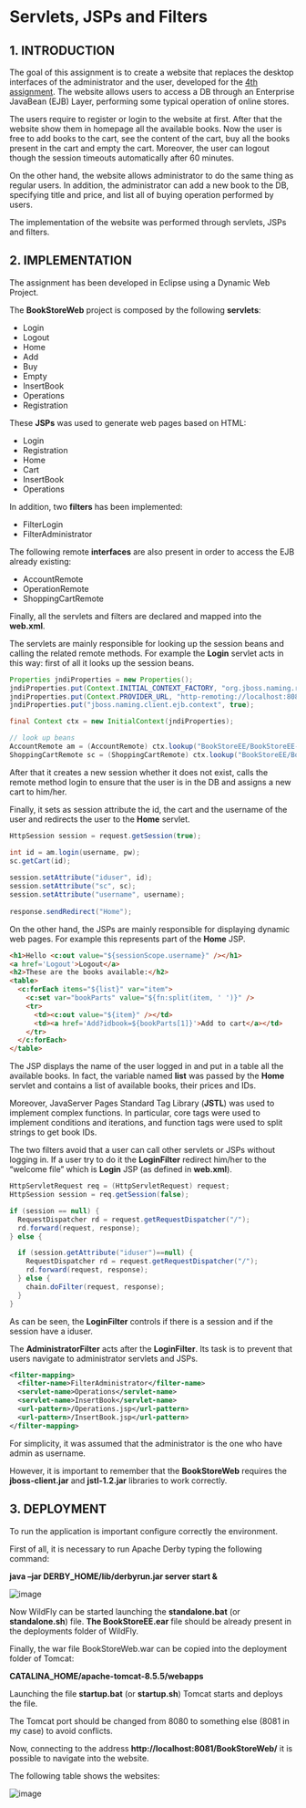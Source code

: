 # Servlets, JSPs and Filters

## 1. INTRODUCTION

The goal of this assignment is to create a website that replaces the desktop interfaces of the administrator
and the user, developed for the [4th assignment](https://github.com/ddellagiacoma/webarch-2016-assignment-4). The website allows users to access a DB through an Enterprise JavaBean (EJB) Layer, performing some typical operation of online stores.

The users require to register or login to the website at first. After that the website show them in homepage
all the available books. Now the user is free to add books to the cart, see the content of the cart, buy all the
books present in the cart and empty the cart. Moreover, the user can logout though the session timeouts
automatically after 60 minutes.

On the other hand, the website allows administrator to do the same thing as regular users. In addition, the
administrator can add a new book to the DB, specifying title and price, and list all of buying operation
performed by users.

The implementation of the website was performed through servlets, JSPs and filters.

## 2. IMPLEMENTATION

The assignment has been developed in Eclipse using a Dynamic Web Project.

The **BookStoreWeb** project is composed by the following **servlets**:

* Login
* Logout
* Home
* Add
* Buy
* Empty
* InsertBook
* Operations
* Registration

These **JSPs** was used to generate web pages based on HTML:

* Login
* Registration
* Home
* Cart
* InsertBook
* Operations

In addition, two **filters** has been implemented:

* FilterLogin
* FilterAdministrator

The following remote **interfaces** are also present in order to access the EJB already existing:

* AccountRemote
* OperationRemote
* ShoppingCartRemote

Finally, all the servlets and filters are declared and mapped into the **web.xml**.

The servlets are mainly responsible for looking up the session beans and calling the related remote
methods. For example the **Login** servlet acts in this way: first of all it looks up the session beans.

```java
Properties jndiProperties = new Properties();
jndiProperties.put(Context.INITIAL_CONTEXT_FACTORY, "org.jboss.naming.remote.client.InitialContextFactory");
jndiProperties.put(Context.PROVIDER_URL, "http-remoting://localhost:8080");
jndiProperties.put("jboss.naming.client.ejb.context", true);

final Context ctx = new InitialContext(jndiProperties);

// look up beans
AccountRemote am = (AccountRemote) ctx.lookup("BookStoreEE/BookStoreEE-ejb/AccountManager!bean.AccountRemote");
ShoppingCartRemote sc = (ShoppingCartRemote) ctx.lookup("BookStoreEE/BookStoreEE-ejb/ShoppingCartManager!bean.ShoppingCartRemote");
```

After that it creates a new session whether it does not exist, calls the remote method login to ensure that
the user is in the DB and assigns a new cart to him/her.

Finally, it sets as session attribute the id, the cart and the username of the user and redirects the user to
the **Home** servlet.

```java
HttpSession session = request.getSession(true);

int id = am.login(username, pw);
sc.getCart(id);
	    	
session.setAttribute("iduser", id);
session.setAttribute("sc", sc);
session.setAttribute("username", username);
	        
response.sendRedirect("Home");
```

On the other hand, the JSPs are mainly responsible for displaying dynamic web pages. For example this
represents part of the **Home** JSP.

```html
<h1>Hello <c:out value="${sessionScope.username}" /></h1>
<a href='Logout'>Logout</a>	
<h2>These are the books available:</h2>
<table>
  <c:forEach items="${list}" var="item">
    <c:set var="bookParts" value="${fn:split(item, ' ')}" />
    <tr>
      <td><c:out value="${item}" /></td>
      <td><a href='Add?idbook=${bookParts[1]}'>Add to cart</a></td>
    </tr>
  </c:forEach>
</table>
```

The JSP displays the name of the user logged in and put in a table all the available books. In fact, the
variable named **list** was passed by the **Home** servlet and contains a list of available books, their prices and
IDs.

Moreover, JavaServer Pages Standard Tag Library (**JSTL**) was used to implement complex functions. In
particular, core tags were used to implement conditions and iterations, and function tags were used to split
strings to get book IDs.

The two filters avoid that a user can call other servlets or JSPs without logging in. If a user try to do it the
**LoginFilter** redirect him/her to the “welcome file” which is **Login** JSP (as defined in **web.xml**).

```java
HttpServletRequest req = (HttpServletRequest) request;
HttpSession session = req.getSession(false);

if (session == null) {
  RequestDispatcher rd = request.getRequestDispatcher("/");
  rd.forward(request, response);
} else {

  if (session.getAttribute("iduser")==null) {
    RequestDispatcher rd = request.getRequestDispatcher("/");
    rd.forward(request, response);
  } else {
    chain.doFilter(request, response);
  }
}
```
As can be seen, the **LoginFilter** controls if there is a session and if the session have a iduser.

The **AdministratorFilter** acts after the **LoginFilter**. Its task is to prevent that users navigate to administrator
servlets and JSPs.
```xml
<filter-mapping>
  <filter-name>FilterAdministrator</filter-name>
  <servlet-name>Operations</servlet-name>
  <servlet-name>InsertBook</servlet-name>
  <url-pattern>/Operations.jsp</url-pattern>
  <url-pattern>/InsertBook.jsp</url-pattern>		
</filter-mapping>
```

For simplicity, it was assumed that the administrator is the one who have admin as username.

However, it is important to remember that the **BookStoreWeb** requires the **jboss-client.jar** and **jstl-1.2.jar**
libraries to work correctly.

## 3. DEPLOYMENT

To run the application is important configure correctly the environment.

First of all, it is necessary to run Apache Derby typing the following command:

**java –jar DERBY_HOME/lib/derbyrun.jar server start &**

![image](https://cloud.githubusercontent.com/assets/24565161/21272054/e6bca052-c3bd-11e6-9c4f-8c6ce2e0774c.png)

Now WildFly can be started launching the **standalone.bat** (or **standalone.sh**) file. **The BookStoreEE.ear** file
should be already present in the deployments folder of WildFly.

Finally, the war file BookStoreWeb.war can be copied into the deployment folder of Tomcat:

**CATALINA_HOME/apache-tomcat-8.5.5/webapps**

Launching the file **startup.bat** (or **startup.sh**) Tomcat starts and deploys the file.

The Tomcat port should be changed from 8080 to something else (8081 in my case) to avoid conflicts.

Now, connecting to the address **http://localhost:8081/BookStoreWeb/** it is possible to navigate into the website.

The following table shows the websites:

![image](https://cloud.githubusercontent.com/assets/24565161/21272075/fcd59a56-c3bd-11e6-9438-067a0ebaed32.png)
